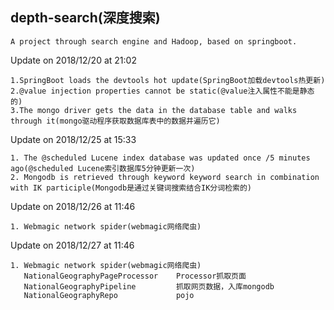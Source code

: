 ## depth-search(深度搜索)
   ~~~
   A project through search engine and Hadoop, based on springboot.
   ~~~
   
   Update on 2018/12/20 at 21:02
   ~~~
   1.SpringBoot loads the devtools hot update(SpringBoot加载devtools热更新)
   2.@value injection properties cannot be static(@value注入属性不能是静态的)
   3.The mongo driver gets the data in the database table and walks through it(mongo驱动程序获取数据库表中的数据并遍历它)
   ~~~
   
   Update on 2018/12/25 at 15:33
   ~~~
   1. The @scheduled Lucene index database was updated once /5 minutes ago(@scheduled Lucene索引数据库5分钟更新一次)
   2. Mongodb is retrieved through keyword keyword search in combination with IK participle(Mongodb是通过关键词搜索结合IK分词检索的)
   ~~~
   
   Update on 2018/12/26 at 11:46
   ~~~
   1. Webmagic network spider(webmagic网络爬虫)
   ~~~
   
   Update on 2018/12/27 at 11:46
   ~~~
   1. Webmagic network spider(webmagic网络爬虫)
      NationalGeographyPageProcessor    Processor抓取页面
      NationalGeographyPipeline         抓取网页数据，入库mongodb
      NationalGeographyRepo             pojo
   ~~~